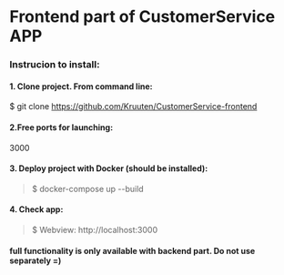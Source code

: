 # Frontend part of CustomerService APP

### Instrucion to install:
#### 1. Clone project. From command line:
   $ git clone https://github.com/Kruuten/CustomerService-frontend
   
#### 2.Free ports for launching: ####
   3000

#### 3. Deploy project with Docker (should be installed): ####
> $ docker-compose up --build

#### 4. Check app: ####
> $ Webview: http://localhost:3000

#### full functionality is only available with backend part. Do not use separately =) ####
